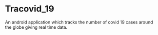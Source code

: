 # Tracovid_19
An android application which tracks the number of covid 19 cases around the globe giving real time data.
